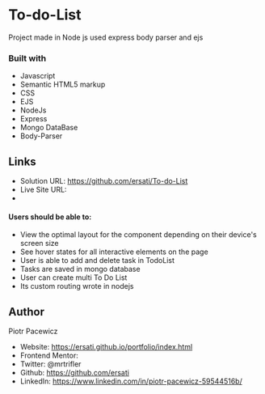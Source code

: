 # To-do-List

Project made in Node js used express body parser and ejs

### Built with

- Javascript
- Semantic HTML5 markup
- CSS
- EJS
- NodeJs
- Express
- Mongo DataBase
- Body-Parser

## Links

- Solution URL: https://github.com/ersati/To-do-List
- Live Site URL: 
- 
#### Users should be able to:

- View the optimal layout for the component depending on their device's screen size
- See hover states for all interactive elements on the page
- User is able to add and delete task in TodoList
- Tasks are saved in mongo database
- User can create multi To Do List
- Its custom routing wrote in nodejs

## Author

Piotr Pacewicz

- Website: https://ersati.github.io/portfolio/index.html
- Frontend Mentor:
- Twitter: @mrtrifler
- Github: https://github.com/ersati
- LinkedIn: https://www.linkedin.com/in/piotr-pacewicz-59544516b/
